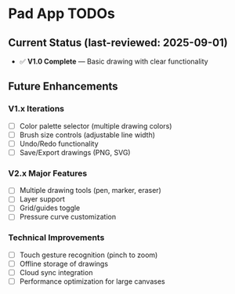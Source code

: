 # Pad App TODOs



## Current Status (last-reviewed: 2025-09-01)
- ✅ **V1.0 Complete** — Basic drawing with clear functionality

## Future Enhancements

### V1.x Iterations
- [ ] Color palette selector (multiple drawing colors)
- [ ] Brush size controls (adjustable line width)
- [ ] Undo/Redo functionality
- [ ] Save/Export drawings (PNG, SVG)

### V2.x Major Features
- [ ] Multiple drawing tools (pen, marker, eraser)
- [ ] Layer support
- [ ] Grid/guides toggle
- [ ] Pressure curve customization

### Technical Improvements
- [ ] Touch gesture recognition (pinch to zoom)
- [ ] Offline storage of drawings
- [ ] Cloud sync integration
- [ ] Performance optimization for large canvases

